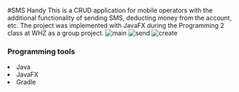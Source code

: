 #SMS Handy
This is a CRUD application for mobile operators with the additional functionality of sending SMS, deducting money from the account, etc. The project was implemented with JavaFX during the Programming 2 class at WHZ as a group project.
![main](https://user-images.githubusercontent.com/39187339/126872743-8e4c7315-9c3b-476d-b78e-f5803e44d280.png)
![send](https://user-images.githubusercontent.com/39187339/126872741-c56d8f21-146f-47d2-aa88-40a86095d7ff.png)
![create](https://user-images.githubusercontent.com/39187339/126872744-be83f84b-6b28-4e40-a7f2-2173aab62e76.png)

### Programming tools
<li>Java</li>
<li>JavaFX</li>
<li>Gradle</li>